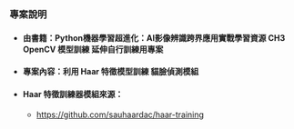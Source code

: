 ### 專案說明

- #### 由書籍：Python機器學習超進化：AI影像辨識跨界應用實戰學習資源 CH3 OpenCV 模型訓練 延伸自行訓練用專案

- #### 專案內容：利用 Haar 特徵模型訓練 貓臉偵測模組

- #### Haar 特徵訓練器模組來源：
  - https://github.com/sauhaardac/haar-training 